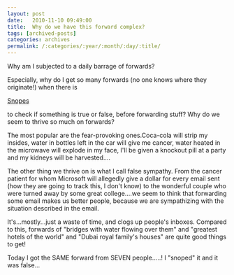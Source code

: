 ```yaml
---
layout: post
date:	2010-11-10 09:49:00
title:  Why do we have this forward complex?
tags: [archived-posts]
categories: archives
permalink: /:categories/:year/:month/:day/:title/
---
```

Why am I subjected to a daily barrage of  forwards? 

Especially, why do I get so many forwards (no one knows where they originate!) when there is

<a href="http://www.snopes.com/info/search/search.asp"> Snopes </a>

to check if something is true or false, before forwarding stuff? Why do we seem to thrive so much on forwards?


The most popular are the fear-provoking ones.Coca-cola will strip my insides, water in bottles left in the car will give me cancer, water heated in the microwave will explode in my face, I'll be given a knockout pill at a party and my kidneys will be harvested....


The other thing we thrive on is what I call false sympathy. From the cancer patient for whom Microsoft will allegedly give a dollar for every email sent (how they are going to track this, I don't know) to the wonderful couple who were turned away by some great college....we seem to think that forwarding some email makes us better people, because we are sympathizing with the situation described in the email.

It's...mostly...just a waste of time, and clogs up people's inboxes. Compared to this, forwards of "bridges with water flowing over them" and "greatest hotels of the world" and "Dubai royal family's houses" are quite good things to get!

Today I got the SAME forward from SEVEN people.....!  I "snoped" it and it was false...
